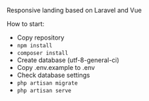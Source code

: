 Responsive landing based on Laravel and Vue

How to start:

- Copy repository
- `npm install`
- `composer install`
- Create database (utf-8-general-ci)
- Copy .env.example to .env
- Check database settings
- `php artisan migrate`
- `php artisan serve`
